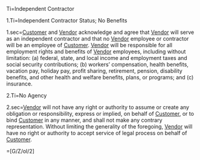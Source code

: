 Ti=Independent Contractor

1.Ti=Independent Contractor Status; No Benefits

1.sec=<a href='#Def.Customer.sec' class='definedterm'>Customer</a> and <a href='#Def.Vendor.sec' class='definedterm'>Vendor</a> acknowledge and agree that <a href='#Def.Vendor.sec' class='definedterm'>Vendor</a> will serve as an independent contractor and that no <a href='#Def.Vendor.sec' class='definedterm'>Vendor</a> employee or contractor will be an employee of <a href='#Def.Customer.sec' class='definedterm'>Customer</a>. <a href='#Def.Vendor.sec' class='definedterm'>Vendor</a> will be responsible for all employment rights and benefits of <a href='#Def.Vendor.sec' class='definedterm'>Vendor</a> employees, including without limitation: (a) federal, state, and local income and employment taxes and social security contributions; (b) workers’ compensation, health benefits, vacation pay, holiday pay, profit sharing, retirement, pension, disability benefits, and other health and welfare benefits, plans, or programs; and (c) insurance.

2.Ti=No Agency

2.sec=<a href='#Def.Vendor.sec' class='definedterm'>Vendor</a> will not have any right or authority to assume or create any obligation or responsibility, express or implied, on behalf of <a href='#Def.Customer.sec' class='definedterm'>Customer</a>, or to bind <a href='#Def.Customer.sec' class='definedterm'>Customer</a> in any manner, and shall not make any contrary representation. Without limiting the generality of the foregoing, <a href='#Def.Vendor.sec' class='definedterm'>Vendor</a> will have no right or authority to accept service of legal process on behalf of <a href='#Def.Customer.sec' class='definedterm'>Customer</a>.

=[G/Z/ol/2]

